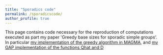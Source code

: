 ```yaml
---
title: "Sporadics code"
permalink: /sporadicscode/
author_profile: true
---
```

This page contains code necessary for the reproduction of computations executed as part my paper 'Greedy base sizes for sporadic simple groups'. In particular [my implementation of the greedy algorithm in MAGMA](/files/greedy.txt), and [my GAP implementation of the functions Qhat and D](/files/QD.txt)
